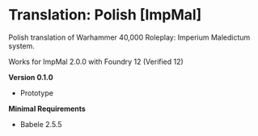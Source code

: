 # Translation: Polish [ImpMal]

Polish translation of Warhammer 40,000 Roleplay: Imperium Maledictum system.

Works for ImpMal 2.0.0 with Foundry 12 (Verified 12)

**Version 0.1.0**
- Prototype 

**Minimal Requirements**
- Babele 2.5.5
